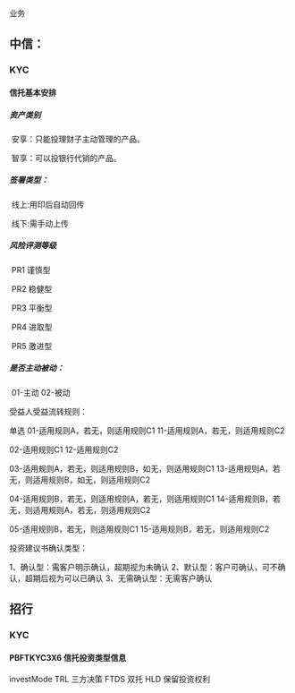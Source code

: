 业务

## 中信：

### KYC

#### 信托基本安排

##### 资产类别

​	安享：只能投理财子主动管理的产品。

​	智享：可以投银行代销的产品。

##### 签署类型： 

​	线上:用印后自动回传

​	线下:需手动上传

##### 风险评测等级

​	PR1 谨慎型	

​	PR2 稳健型	

​	PR3 平衡型	

​	PR4 进取型

​	PR5 激进型

##### 是否主动被动：

​	01-主动 02-被动

受益人受益流转规则：

单选
01-适用规则A，若无，则适用规则C1
11-适用规则A，若无，则适用规则C2

02-适用规则C1
12-适用规则C2

03-适用规则A，若无，则适用规则B，如无，则适用规则C1
13-适用规则A，若无，则适用规则B，如无，则适用规则C2

04-适用规则B，若无，则适用规则A，若无，则适用规则C1
14-适用规则B，若无，则适用规则A，若无，则适用规则C2

05-适用规则B，若无，则适用规则C1
15-适用规则B，若无，则适用规则C2

投资建议书确认类型：

1、确认型：需客户明示确认，超期视为未确认
2、默认型：客户可确认，可不确认，超期后视为可以已确认
3、无需确认型：无需客户确认

## 招行

### KYC

#### PBFTKYC3X6 信托投资类型信息

investMode TRL 三方决策 FTDS 双托 HLD 保留投资权利